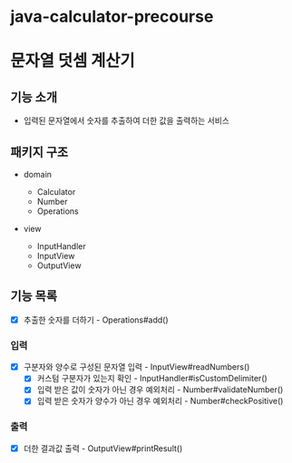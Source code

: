 # java-calculator-precourse

# 문자열 덧셈 계산기

## 기능 소개

- 입력된 문자열에서 숫자를 추출하여 더한 값을 출력하는 서비스

## 패키지 구조

- domain
    - Calculator
    - Number
    - Operations

- view
    - InputHandler
    - InputView
    - OutputView

## 기능 목록

- [x] 추출한 숫자를 더하기 - Operations#add()

### 입력

- [x] 구분자와 양수로 구성된 문자열 입력 - InputView#readNumbers()
    - [x] 커스텀 구분자가 있는지 확인 - InputHandler#isCustomDelimiter()
    - [x] 입력 받은 값이 숫자가 아닌 경우 예외처리 - Number#validateNumber()
    - [x] 입력 받은 숫자가 양수가 아닌 경우 예외처리 - Number#checkPositive()

### 출력

- [x] 더한 결과값 출력 - OutputView#printResult()